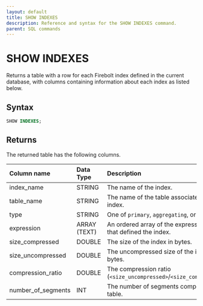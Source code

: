 ```yaml
---
layout: default
title: SHOW INDEXES
description: Reference and syntax for the SHOW INDEXES command.
parent: SQL commands
---
```


# SHOW INDEXES

Returns a table with a row for each Firebolt index defined in the current database, with columns containing information about each index as listed below.

## Syntax

```sql
SHOW INDEXES;
```

## Returns

The returned table has the following columns.

| Column name                 | Data Type   | Description |
| :---------------------------| :-----------| :-----------|
| index_name                  | STRING      | The name of the index. |
| table_name                  | STRING      | The name of the table associated with the index. |
| type                        | STRING      | One of `primary`, `aggregating`, or `join`. |
| expression                  | ARRAY (TEXT)| An ordered array of the expression in SQL that defined the index. |
| size_compressed             | DOUBLE      | The size of the index in bytes. |
| size_uncompressed           | DOUBLE      | The uncompressed size of the index in bytes. |
| compression_ratio           | DOUBLE      | The compression ratio (`<size_uncompressed>`/`<size_compressed>`).
| number_of_segments          | INT         | The number of segments comprising the table. |
